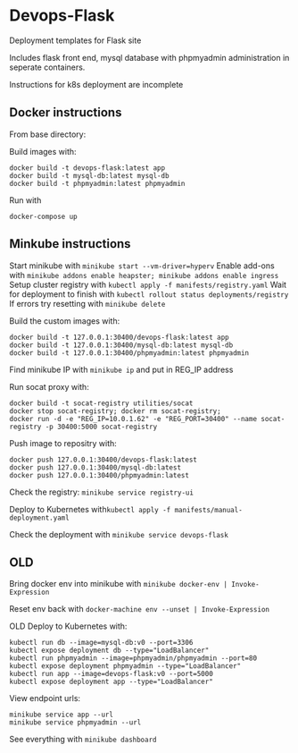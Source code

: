 # Devops-Flask

Deployment templates for Flask site

Includes flask front end, mysql database with phpmyadmin administration in seperate containers.

Instructions for k8s deployment are incomplete

## Docker instructions

From base directory:

Build images with:
```
docker build -t devops-flask:latest app
docker build -t mysql-db:latest mysql-db
docker build -t phpmyadmin:latest phpmyadmin
```
Run with
```
docker-compose up
```
## Minkube instructions

Start minikube with `minikube start --vm-driver=hyperv`
Enable add-ons with `minikube addons enable heapster; minikube addons enable ingress`
Setup cluster registry with `kubectl apply -f manifests/registry.yaml`
Wait for deployment to finish with `kubectl rollout status deployments/registry`
If errors try resetting with `minikube delete`

Build the custom images with:
```
docker build -t 127.0.0.1:30400/devops-flask:latest app
docker build -t 127.0.0.1:30400/mysql-db:latest mysql-db
docker build -t 127.0.0.1:30400/phpmyadmin:latest phpmyadmin
```
Find minikube IP with `minikube ip` and put in REG_IP address

Run socat proxy with:
```
docker build -t socat-registry utilities/socat
docker stop socat-registry; docker rm socat-registry; 
docker run -d -e "REG_IP=10.0.1.62" -e "REG_PORT=30400" --name socat-registry -p 30400:5000 socat-registry
```
Push image to repositry with:
```
docker push 127.0.0.1:30400/devops-flask:latest
docker push 127.0.0.1:30400/mysql-db:latest
docker push 127.0.0.1:30400/phpmyadmin:latest
```

Check the registry: `minikube service registry-ui​​`

Deploy to Kubernetes with ​​`kubectl apply -f manifests/manual-deployment.yaml​​`

Check the deployment with `minikube service devops-flask​​`

## OLD


Bring docker env into minikube with `minikube docker-env | Invoke-Expression`

Reset env back with `docker-machine env --unset | Invoke-Expression`

OLD Deploy to Kubernetes with:
```
kubectl run db --image=mysql-db:v0 --port=3306
kubectl expose deployment db --type="LoadBalancer"
kubectl run phpmyadmin --image=phpmyadmin/phpmyadmin --port=80
kubectl expose deployment phpmyadmin --type="LoadBalancer"
kubectl run app --image=devops-flask:v0 --port=5000
kubectl expose deployment app --type="LoadBalancer"
```

View endpoint urls:
```
minikube service app --url
minikube service phpmyadmin --url
```
See everything with `minikube dashboard`
